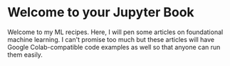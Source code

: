 Welcome to your Jupyter Book
============================

Welcome to my ML recipes. Here, I will pen some articles on foundational machine learning. I can't promise too much but these articles will have Google Colab-compatible code examples as well so that anyone can run them easily. 